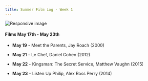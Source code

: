 ```yaml
---
title: Summer Film Log - Week 1
---
```



<img src="images/week2.jpg" class="img-responsive" alt="Responsive image"></img>

#### Films May 17th - May 23th

+ **May 19** - Meet the Parents, Jay Roach (2000)

+ **May 21** - Le Chef, Daniel Cohen (2012)

+ **May 22** - Kingsman: The Secret Service, Matthew Vaughn (2015)

+ **May 23** - Listen Up Philip, Alex Ross Perry (2014)
